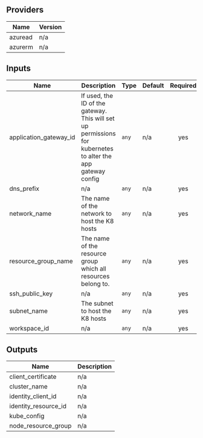 ## Providers

| Name | Version |
|------|---------|
| azuread | n/a |
| azurerm | n/a |

## Inputs

| Name | Description | Type | Default | Required |
|------|-------------|------|---------|:-----:|
| application\_gateway\_id | If used, the ID of the gateway. This will set up permissions for kubernetes to alter the app gateway config | `any` | n/a | yes |
| dns\_prefix | n/a | `any` | n/a | yes |
| network\_name | The name of the network to host the K8 hosts | `any` | n/a | yes |
| resource\_group\_name | The name of the resource group which all resources belong to. | `any` | n/a | yes |
| ssh\_public\_key | n/a | `any` | n/a | yes |
| subnet\_name | The subnet to host the K8 hosts | `any` | n/a | yes |
| workspace\_id | n/a | `any` | n/a | yes |

## Outputs

| Name | Description |
|------|-------------|
| client\_certificate | n/a |
| cluster\_name | n/a |
| identity\_client\_id | n/a |
| identity\_resource\_id | n/a |
| kube\_config | n/a |
| node\_resource\_group | n/a |
